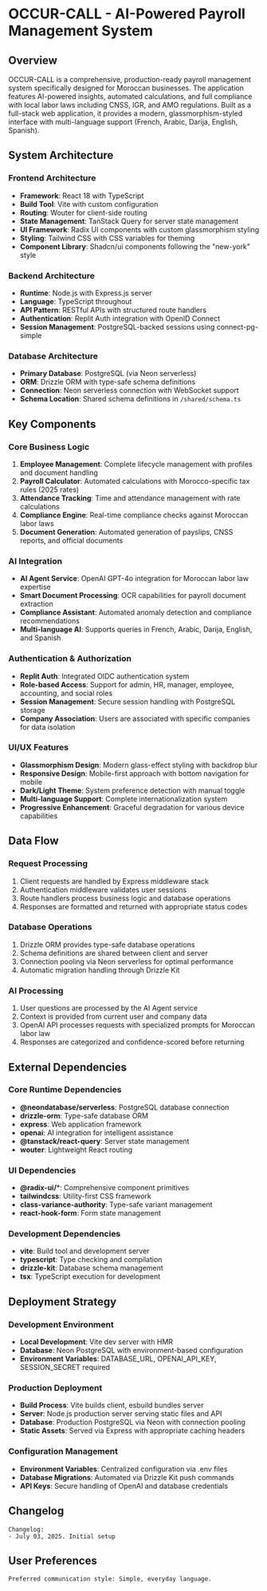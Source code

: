 # OCCUR-CALL - AI-Powered Payroll Management System

## Overview

OCCUR-CALL is a comprehensive, production-ready payroll management system specifically designed for Moroccan businesses. The application features AI-powered insights, automated calculations, and full compliance with local labor laws including CNSS, IGR, and AMO regulations. Built as a full-stack web application, it provides a modern, glassmorphism-styled interface with multi-language support (French, Arabic, Darija, English, Spanish).

## System Architecture

### Frontend Architecture
- **Framework**: React 18 with TypeScript
- **Build Tool**: Vite with custom configuration
- **Routing**: Wouter for client-side routing
- **State Management**: TanStack Query for server state management
- **UI Framework**: Radix UI components with custom glassmorphism styling
- **Styling**: Tailwind CSS with CSS variables for theming
- **Component Library**: Shadcn/ui components following the "new-york" style

### Backend Architecture
- **Runtime**: Node.js with Express.js server
- **Language**: TypeScript throughout
- **API Pattern**: RESTful APIs with structured route handlers
- **Authentication**: Replit Auth integration with OpenID Connect
- **Session Management**: PostgreSQL-backed sessions using connect-pg-simple

### Database Architecture
- **Primary Database**: PostgreSQL (via Neon serverless)
- **ORM**: Drizzle ORM with type-safe schema definitions
- **Connection**: Neon serverless connection with WebSocket support
- **Schema Location**: Shared schema definitions in `/shared/schema.ts`

## Key Components

### Core Business Logic
1. **Employee Management**: Complete lifecycle management with profiles and document handling
2. **Payroll Calculator**: Automated calculations with Morocco-specific tax rules (2025 rates)
3. **Attendance Tracking**: Time and attendance management with rate calculations
4. **Compliance Engine**: Real-time compliance checks against Moroccan labor laws
5. **Document Generation**: Automated generation of payslips, CNSS reports, and official documents

### AI Integration
- **AI Agent Service**: OpenAI GPT-4o integration for Moroccan labor law expertise
- **Smart Document Processing**: OCR capabilities for payroll document extraction
- **Compliance Assistant**: Automated anomaly detection and compliance recommendations
- **Multi-language AI**: Supports queries in French, Arabic, Darija, English, and Spanish

### Authentication & Authorization
- **Replit Auth**: Integrated OIDC authentication system
- **Role-based Access**: Support for admin, HR, manager, employee, accounting, and social roles
- **Session Management**: Secure session handling with PostgreSQL storage
- **Company Association**: Users are associated with specific companies for data isolation

### UI/UX Features
- **Glassmorphism Design**: Modern glass-effect styling with backdrop blur
- **Responsive Design**: Mobile-first approach with bottom navigation for mobile
- **Dark/Light Theme**: System preference detection with manual toggle
- **Multi-language Support**: Complete internationalization system
- **Progressive Enhancement**: Graceful degradation for various device capabilities

## Data Flow

### Request Processing
1. Client requests are handled by Express middleware stack
2. Authentication middleware validates user sessions
3. Route handlers process business logic and database operations
4. Responses are formatted and returned with appropriate status codes

### Database Operations
1. Drizzle ORM provides type-safe database operations
2. Schema definitions are shared between client and server
3. Connection pooling via Neon serverless for optimal performance
4. Automatic migration handling through Drizzle Kit

### AI Processing
1. User questions are processed by the AI Agent service
2. Context is provided from current user and company data
3. OpenAI API processes requests with specialized prompts for Moroccan labor law
4. Responses are categorized and confidence-scored before returning

## External Dependencies

### Core Runtime Dependencies
- **@neondatabase/serverless**: PostgreSQL database connection
- **drizzle-orm**: Type-safe database ORM
- **express**: Web application framework
- **openai**: AI integration for intelligent assistance
- **@tanstack/react-query**: Server state management
- **wouter**: Lightweight React routing

### UI Dependencies
- **@radix-ui/***: Comprehensive component primitives
- **tailwindcss**: Utility-first CSS framework
- **class-variance-authority**: Type-safe variant management
- **react-hook-form**: Form state management

### Development Dependencies
- **vite**: Build tool and development server
- **typescript**: Type checking and compilation
- **drizzle-kit**: Database schema management
- **tsx**: TypeScript execution for development

## Deployment Strategy

### Development Environment
- **Local Development**: Vite dev server with HMR
- **Database**: Neon PostgreSQL with environment-based configuration
- **Environment Variables**: DATABASE_URL, OPENAI_API_KEY, SESSION_SECRET required

### Production Deployment
- **Build Process**: Vite builds client, esbuild bundles server
- **Server**: Node.js production server serving static files and API
- **Database**: Production PostgreSQL via Neon with connection pooling
- **Static Assets**: Served via Express with appropriate caching headers

### Configuration Management
- **Environment Variables**: Centralized configuration via .env files
- **Database Migrations**: Automated via Drizzle Kit push commands
- **API Keys**: Secure handling of OpenAI and database credentials

## Changelog

```
Changelog:
- July 03, 2025. Initial setup
```

## User Preferences

```
Preferred communication style: Simple, everyday language.
```